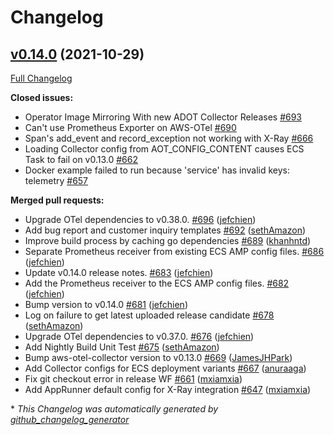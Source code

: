 # Changelog

## [v0.14.0](https://github.com/aws-observability/aws-otel-collector/tree/v0.14.0) (2021-10-29)

[Full Changelog](https://github.com/aws-observability/aws-otel-collector/compare/v0.13.0...v0.14.0)

**Closed issues:**

- Operator Image Mirroring With new ADOT Collector Releases [\#693](https://github.com/aws-observability/aws-otel-collector/issues/693)
- Can't use Prometheus Exporter on AWS-OTel [\#690](https://github.com/aws-observability/aws-otel-collector/issues/690)
- Span's add\_event and record\_exception not working with X-Ray [\#666](https://github.com/aws-observability/aws-otel-collector/issues/666)
- Loading Collector config from AOT\_CONFIG\_CONTENT causes ECS Task to fail on v0.13.0 [\#662](https://github.com/aws-observability/aws-otel-collector/issues/662)
- Docker example failed to run because 'service' has invalid keys: telemetry [\#657](https://github.com/aws-observability/aws-otel-collector/issues/657)

**Merged pull requests:**

- Upgrade OTel dependencies to v0.38.0. [\#696](https://github.com/aws-observability/aws-otel-collector/pull/696) ([jefchien](https://github.com/jefchien))
- Add bug report and customer inquiry templates [\#692](https://github.com/aws-observability/aws-otel-collector/pull/692) ([sethAmazon](https://github.com/sethAmazon))
- Improve build process by caching go dependencies [\#689](https://github.com/aws-observability/aws-otel-collector/pull/689) ([khanhntd](https://github.com/khanhntd))
- Separate Prometheus receiver from existing ECS AMP config files. [\#686](https://github.com/aws-observability/aws-otel-collector/pull/686) ([jefchien](https://github.com/jefchien))
- Update v0.14.0 release notes. [\#683](https://github.com/aws-observability/aws-otel-collector/pull/683) ([jefchien](https://github.com/jefchien))
- Add the Prometheus receiver to the ECS AMP config files. [\#682](https://github.com/aws-observability/aws-otel-collector/pull/682) ([jefchien](https://github.com/jefchien))
- Bump version to v0.14.0 [\#681](https://github.com/aws-observability/aws-otel-collector/pull/681) ([jefchien](https://github.com/jefchien))
- Log on failure to get latest uploaded release candidate [\#678](https://github.com/aws-observability/aws-otel-collector/pull/678) ([sethAmazon](https://github.com/sethAmazon))
- Upgrade OTel dependencies to v0.37.0. [\#676](https://github.com/aws-observability/aws-otel-collector/pull/676) ([jefchien](https://github.com/jefchien))
- Add Nightly Build Unit Test [\#675](https://github.com/aws-observability/aws-otel-collector/pull/675) ([sethAmazon](https://github.com/sethAmazon))
- Bump aws-otel-collector version to v0.13.0 [\#669](https://github.com/aws-observability/aws-otel-collector/pull/669) ([JamesJHPark](https://github.com/JamesJHPark))
- Add Collector configs for ECS deployment variants [\#667](https://github.com/aws-observability/aws-otel-collector/pull/667) ([anuraaga](https://github.com/anuraaga))
- Fix git checkout error in release WF [\#661](https://github.com/aws-observability/aws-otel-collector/pull/661) ([mxiamxia](https://github.com/mxiamxia))
- Add AppRunner default config for X-Ray integration [\#647](https://github.com/aws-observability/aws-otel-collector/pull/647) ([mxiamxia](https://github.com/mxiamxia))



\* *This Changelog was automatically generated by [github_changelog_generator](https://github.com/github-changelog-generator/github-changelog-generator)*
